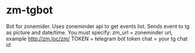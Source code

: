 # zm-tgbot
Bot for zonemider. Uses zoneminder api to get events list. Sends event to tg as picture and date/time. You must specify: 
zm_url =  zoneminder url, example http://zm.loc/zm/
TOKEN = telegram bot token
chat = your tg chat id
